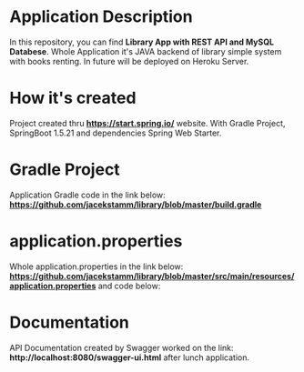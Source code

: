 # Application Description

In this repository, you can find **Library App with REST API and MySQL Databese**. Whole Application it's JAVA backend of library simple system with books renting. In future will be deployed on Heroku Server.

# How it's created

Project created thru **https://start.spring.io/** website.
With Gradle Project, SpringBoot 1.5.21 and dependencies Spring Web Starter.

# Gradle Project

Application Gradle code in the link below:
**https://github.com/jacekstamm/library/blob/master/build.gradle**

# application.properties

Whole application.properties in the link below:
**https://github.com/jacekstamm/library/blob/master/src/main/resources/application.properties**
and code below:

# Documentation

API Documentation created by Swagger worked on the link:
**http://localhost:8080/swagger-ui.html**
after lunch application.
